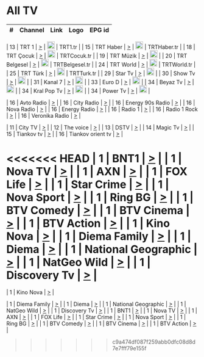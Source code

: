 <h1>All TV</h1>

| #   | Channel        | Link  | Logo | EPG id |
|:---:|:--------------:|:-----:|:----:|:------:|

| 13  | TRT 1            | [>](https://tv-trt1.medya.trt.com.tr/master.m3u8) | <img height="20" src="https://i.imgur.com/j786OLG.png"/> | TRT1.tr |
| 15  | TRT Haber        | [>](https://tv-trthaber.medya.trt.com.tr/master.m3u8) | <img height="20" src="https://i.imgur.com/OVfo8Ab.png"/> | TRTHaber.tr |
| 18  | TRT Çocuk        | [>](https://tv-trtcocuk.medya.trt.com.tr/master.m3u8) | <img height="20" src="https://i.imgur.com/QLFmD6d.png"/> | TRTCocuk.tr |
| 19  | TRT Müzik        | [>](https://tv-trtmuzik.medya.trt.com.tr/master.m3u8) | <img height="20" src="https://i.imgur.com/fIVFCEd.png"/> |
| 20  | TRT Belgesel     | [>](https://tv-trtbelgesel.medya.trt.com.tr/master.m3u8) | <img height="20" src="https://i.imgur.com/MGO87pe.png"/> | TRTBelgesel.tr |
| 24  | TRT World        | [>](https://tv-trtworld.medya.trt.com.tr/master.m3u8) | <img height="20" src="https://i.imgur.com/JEA2xpv.png"/> | TRTWorld.tr |
| 25  | TRT Türk         | [>](https://tv-trtturk.medya.trt.com.tr/master.m3u8) | <img height="20" src="https://i.imgur.com/OSTOQNw.png"/> | TRTTurk.tr |
| 29  | Star Tv   | [>](https://dogus-live.daioncdn.net/startv/startv_360p.m3u8) | <img height="20" src="https://i.imgur.com/IebUZx1.png"/> |
| 30  | Show Tv     | [>](https://ciner-live.daioncdn.net/showtv/showtv.m3u8) | <img height="20" src="https://i.imgur.com/IebUZx1.png"/> |
| 31  | Kanal 7     | [>](https://kanal7-live.daioncdn.net/kanal7/kanal7.m3u8) | <img height="20" src="https://i.imgur.com/IebUZx1.png"/> |
| 33  | Euro D    | [>](https://www.youtube.com/user/KanalD/live) | <img height="20" src="https://i.imgur.com/IebUZx1.png"/> |
| 34  | Beyaz Tv     | [>](https://beyaztv-live.daioncdn.net/beyaztv/beyaztv.m3u8) | <img height="20" src="https://i.imgur.com/IebUZx1.png"/> |
| 34  | Kral Pop Tv     | [>](https://www.youtube.com/watch?v=GuFTuKoXepw) | <img height="20" src="https://i.imgur.com/IebUZx1.png"/> |
| 34  | Power Tv     | [>](https://livetv.powerapp.com.tr/powerTV/powerhd.smil/chunklist.m3u8) | <img height="20" src="https://i.imgur.com/IebUZx1.png"/> |

| 16  | Avto Radio | [>](http://stream.metacast.eu/avtoradio.mp3.m3u) |
| 16  | City Radio | [>](http://stream.metacast.eu/city.aac.m3u) |
| 16  | Energy 90s Radio | [>](http://stream.metacast.eu/energy-90s.m3u) |
| 16  | Nova Radio | [>](http://stream.metacast.eu/nova.aac.m3u) |
| 16  | Energy Radio | [>](http://stream.metacast.eu/nrj.aac.m3u) |
| 16  | Radio 1 | [>](http://stream.metacast.eu/radio1.aac.m3u) |
| 16  | Radio 1 Rock | [>](http://stream.metacast.eu/radio1rock.aac.m3u) |
| 16  | Veronika Radio | [>](http://stream.metacast.eu/veronika.aac.m3u) |

| 11  | City TV | [>](https://tv.city.bg/play/tshls/citytv/index.m3u8) |
| 12  | The voice | [>](https://bss1.neterra.tv/thevoice/thevoice.m3u8) |
| 13  | DSTV | [>](http://46.249.95.140:8081/hls/data.m3u8) |
| 14  | Magic Tv | [>](https://bss1.neterra.tv/magictv/magictv.m3u8) |
| 15  | Tiankov tv | [>](https://streamer103.neterra.tv/tiankov-folk/live.m3u8) |
| 16  | Tiankov orient tv | [>](https://streamer103.neterra.tv/tiankov-orient/live.m3u8) |

<<<<<<< HEAD
| 1 | BNT1 | [>](https://ymkaya.xyz:38865/tv/bnt1/playlist.m3u8?wmsAuthSign=c2VydmVyX3RpbWU9Ny84LzIwMjUgMTowNjo0NyBQTSZoYXNoX3ZhbHVlPUpCb2Urc3F0ajNQSmNRWW9UQXRJS2c9PSZ2YWxpZG1pbnV0ZXM9NjA=) |
| 1 | Nova TV | [>](https://ymkaya.xyz:38865/tv/novatv/playlist.m3u8?wmsAuthSign=c2VydmVyX3RpbWU9Ny84LzIwMjUgMTowNjo1NyBQTSZoYXNoX3ZhbHVlPWt5ME1ycnhKbmxqeGJUbCtaaHl0dmc9PSZ2YWxpZG1pbnV0ZXM9NjA=) |
| 1 | AXN | [>](https://ymkaya.xyz:38865/tv/axn/playlist.m3u8?wmsAuthSign=c2VydmVyX3RpbWU9Ny84LzIwMjUgMTowNzowNiBQTSZoYXNoX3ZhbHVlPXVGYUdVb0wySlBtZWdJWTRaN2MrMWc9PSZ2YWxpZG1pbnV0ZXM9NjA=) |
| 1 | FOX Life | [>](https://ymkaya.xyz:38865/tv/foxlife/playlist.m3u8?wmsAuthSign=c2VydmVyX3RpbWU9Ny84LzIwMjUgMTowNzoxNyBQTSZoYXNoX3ZhbHVlPUhzbWcydFJLNHZYcmpIU05SdXlSRGc9PSZ2YWxpZG1pbnV0ZXM9NjA=) |
| 1 | Star Crime | [>](https://ymkaya.xyz:38865/tv/foxcrime/playlist.m3u8?wmsAuthSign=c2VydmVyX3RpbWU9Ny84LzIwMjUgMTowNzoyNiBQTSZoYXNoX3ZhbHVlPXhTOStxTzl3Tjc0RHc2SHlOVnA3K1E9PSZ2YWxpZG1pbnV0ZXM9NjA=) |
| 1 | Nova Sport | [>](https://ymkaya.xyz:38865/tv/novasport/playlist.m3u8?wmsAuthSign=c2VydmVyX3RpbWU9Ny84LzIwMjUgMTowNzozNyBQTSZoYXNoX3ZhbHVlPXR2clRsVHhEeXk5c2xIc0p5WmZsNXc9PSZ2YWxpZG1pbnV0ZXM9NjA=) |
| 1 | Ring BG | [>](https://ymkaya.xyz:38865/tv/ringbg/playlist.m3u8?wmsAuthSign=c2VydmVyX3RpbWU9Ny84LzIwMjUgMTowNzo0NiBQTSZoYXNoX3ZhbHVlPUp4OHlmVFBrTXhPdjRmUHl0ZWlZZEE9PSZ2YWxpZG1pbnV0ZXM9NjA=) |
| 1 | BTV Comedy | [>](https://ymkaya.xyz:38865/tv/btvcomedy/playlist.m3u8?wmsAuthSign=c2VydmVyX3RpbWU9Ny84LzIwMjUgMTowNzo1NyBQTSZoYXNoX3ZhbHVlPWh2ZDljS2VTa3g2bzJKK1pGaXphZ3c9PSZ2YWxpZG1pbnV0ZXM9NjA=) |
| 1 | BTV Cinema | [>](https://ymkaya.xyz:38865/tv/btvcinema/playlist.m3u8?wmsAuthSign=c2VydmVyX3RpbWU9Ny84LzIwMjUgMTowODowNiBQTSZoYXNoX3ZhbHVlPWMwUDNIUk5tZjdwZHM4VmY5QUxYVVE9PSZ2YWxpZG1pbnV0ZXM9NjA=) |
| 1 | BTV Action | [>](https://ymkaya.xyz:38865/tv/btvaction/playlist.m3u8?wmsAuthSign=c2VydmVyX3RpbWU9Ny84LzIwMjUgMTowODoxNiBQTSZoYXNoX3ZhbHVlPXJSekFKc2QyK3lOYUdBN1lGRW5zd1E9PSZ2YWxpZG1pbnV0ZXM9NjA=) |
| 1 | Kino Nova | [>](https://ymkaya.xyz:38865/tv/kinonova/playlist.m3u8?wmsAuthSign=c2VydmVyX3RpbWU9Ny84LzIwMjUgMTowODoyOCBQTSZoYXNoX3ZhbHVlPUlETFZaNXV6NU11NDdESFY4dm9GQ3c9PSZ2YWxpZG1pbnV0ZXM9NjA=) |
| 1 | Diema Family | [>](https://ymkaya.xyz:38865/tv/diemafamily/playlist.m3u8?wmsAuthSign=c2VydmVyX3RpbWU9Ny84LzIwMjUgMTowODozOCBQTSZoYXNoX3ZhbHVlPTZ6bjNmQSt6TmVmeURMZmJVTFRFOHc9PSZ2YWxpZG1pbnV0ZXM9NjA=) |
| 1 | Diema | [>](https://ymkaya.xyz:38865/tv/diema/playlist.m3u8?wmsAuthSign=c2VydmVyX3RpbWU9Ny84LzIwMjUgMTowODo0OCBQTSZoYXNoX3ZhbHVlPUl0eUlJcFI0Tk9KOFd5ZnQyZ29jR3c9PSZ2YWxpZG1pbnV0ZXM9NjA=) |
| 1 | National Geographic | [>](https://ymkaya.xyz:38865/tv/natgeo/playlist.m3u8?wmsAuthSign=c2VydmVyX3RpbWU9Ny84LzIwMjUgMTowODo1OCBQTSZoYXNoX3ZhbHVlPVFHTHBpa1BtYWRJVFdOWUFBWWRDUXc9PSZ2YWxpZG1pbnV0ZXM9NjA=) |
| 1 | NatGeo Wild | [>](https://ymkaya.xyz:38865/tv/natgeowild/playlist.m3u8?wmsAuthSign=c2VydmVyX3RpbWU9Ny84LzIwMjUgMTowOTowOCBQTSZoYXNoX3ZhbHVlPUpDVTRqUzhONnAyRGhHdW1vWTkxaFE9PSZ2YWxpZG1pbnV0ZXM9NjA=) |
| 1 | Discovery Tv | [>](https://ymkaya.xyz:38865/tv/discovery/playlist.m3u8?wmsAuthSign=c2VydmVyX3RpbWU9Ny84LzIwMjUgMTowOToxOCBQTSZoYXNoX3ZhbHVlPUJqSVc4cHlUV3FaUEdFZFJFRk1XY2c9PSZ2YWxpZG1pbnV0ZXM9NjA=) |
=======


| 1 | Kino Nova | [>](https://ymkaya.xyz:11336/tv/kinonova/playlist.m3u8?wmsAuthSign=c2VydmVyX3RpbWU9MS8yLzIwMjUgNDo0MDoyMCBBTSZoYXNoX3ZhbHVlPWlFS1FrWEtMMVRFM3l5YklUWUJQUHc9PSZ2YWxpZG1pbnV0ZXM9NjA=) |

| 1 | Diema Family | [>](https://ymkaya.xyz:11336/tv/diemafamily/playlist.m3u8?wmsAuthSign=c2VydmVyX3RpbWU9MS8yLzIwMjUgNDo0MDozMCBBTSZoYXNoX3ZhbHVlPUVUaTVKTldvZTF5WVVCM0YwL21kaXc9PSZ2YWxpZG1pbnV0ZXM9NjA=) |
| 1 | Diema | [>](https://ymkaya.xyz:11336/tv/diema/playlist.m3u8?wmsAuthSign=c2VydmVyX3RpbWU9MS8yLzIwMjUgNDo0MDo0MCBBTSZoYXNoX3ZhbHVlPVlYMWVJT2NuUjNpUTBsaytEUFFOS2c9PSZ2YWxpZG1pbnV0ZXM9NjA=) |
| 1 | National Geographic | [>](https://ymkaya.xyz:11336/tv/natgeo/playlist.m3u8?wmsAuthSign=c2VydmVyX3RpbWU9MS8yLzIwMjUgNDo0MTo0MSBBTSZoYXNoX3ZhbHVlPTJQTlVmcG5nYWx0M013eUhGRGxnd0E9PSZ2YWxpZG1pbnV0ZXM9NjA=) |
| 1 | NatGeo Wild | [>](https://ymkaya.xyz:11336/tv/natgeowild/playlist.m3u8?wmsAuthSign=c2VydmVyX3RpbWU9MS8yLzIwMjUgNDo0MTo1MSBBTSZoYXNoX3ZhbHVlPVl1OXZaTTliN0hGWEN3eDBYd1duNkE9PSZ2YWxpZG1pbnV0ZXM9NjA=) |
| 1 | Discovery Tv | [>](https://ymkaya.xyz:11336/tv/discovery/playlist.m3u8?wmsAuthSign=c2VydmVyX3RpbWU9MS8yLzIwMjUgNDo0MjowMSBBTSZoYXNoX3ZhbHVlPWtBQmdLNlY2RmQwWElzMVYzSDJyVkE9PSZ2YWxpZG1pbnV0ZXM9NjA=) |
| 1 | BNT1 | [>](https://ymkaya.xyz:11336/tv/bnt1/playlist.m3u8?wmsAuthSign=c2VydmVyX3RpbWU9MS8yLzIwMjUgNDozODozOCBBTSZoYXNoX3ZhbHVlPVVrMVlRQXpJWlhYeUh6ZFVpSC9NMUE9PSZ2YWxpZG1pbnV0ZXM9NjA=) |
| 1 | Nova TV | [>](https://ymkaya.xyz:11336/tv/novatv/playlist.m3u8?wmsAuthSign=c2VydmVyX3RpbWU9MS8yLzIwMjUgNDozODo0OCBBTSZoYXNoX3ZhbHVlPUVxQjh1a0ZzYkVGZU8zZDFGTzdreVE9PSZ2YWxpZG1pbnV0ZXM9NjA=) |
| 1 | AXN | [>](https://ymkaya.xyz:11336/tv/axn/playlist.m3u8?wmsAuthSign=c2VydmVyX3RpbWU9MS8yLzIwMjUgNDozODo1OCBBTSZoYXNoX3ZhbHVlPUpkWStGY1hkNXhaOVpPZ0thQ0FZL3c9PSZ2YWxpZG1pbnV0ZXM9NjA=) |
| 1 | FOX Life | [>](https://ymkaya.xyz:11336/tv/foxlife/playlist.m3u8?wmsAuthSign=c2VydmVyX3RpbWU9MS8yLzIwMjUgNDozOToxMCBBTSZoYXNoX3ZhbHVlPWt1ZDc1T3AzYlZDTjJnSy9TU0xJZlE9PSZ2YWxpZG1pbnV0ZXM9NjA=) |
| 1 | Star Crime | [>](https://ymkaya.xyz:11336/tv/foxcrime/playlist.m3u8?wmsAuthSign=c2VydmVyX3RpbWU9MS8yLzIwMjUgNDozOToyMCBBTSZoYXNoX3ZhbHVlPXIwVU45Nm9FR1l2enNkTG9TanBxbmc9PSZ2YWxpZG1pbnV0ZXM9NjA=) |
| 1 | Nova Sport | [>](https://ymkaya.xyz:11336/tv/novasport/playlist.m3u8?wmsAuthSign=c2VydmVyX3RpbWU9MS8yLzIwMjUgNDozOTozMCBBTSZoYXNoX3ZhbHVlPXlSZ0UxazVaM0xhSmc0NmR4T0c1T2c9PSZ2YWxpZG1pbnV0ZXM9NjA=) |
| 1 | Ring BG | [>](https://ymkaya.xyz:11336/tv/ringbg/playlist.m3u8?wmsAuthSign=c2VydmVyX3RpbWU9MS8yLzIwMjUgNDozOTo0MCBBTSZoYXNoX3ZhbHVlPTR4aUlFNHVUYWN4enY1WkVuOFZma2c9PSZ2YWxpZG1pbnV0ZXM9NjA=) |
| 1 | BTV Comedy | [>](https://ymkaya.xyz:11336/tv/btvcomedy/playlist.m3u8?wmsAuthSign=c2VydmVyX3RpbWU9MS8yLzIwMjUgNDozOTo1MCBBTSZoYXNoX3ZhbHVlPUtrMTJ2RHNTTUU1RFp1ZkVOdXFSK3c9PSZ2YWxpZG1pbnV0ZXM9NjA=) |
| 1 | BTV Cinema | [>](https://ymkaya.xyz:11336/tv/btvcinema/playlist.m3u8?wmsAuthSign=c2VydmVyX3RpbWU9MS8yLzIwMjUgNDozOTo1OSBBTSZoYXNoX3ZhbHVlPTZWcU9FZW56cG1NM1lrYy8xNE5NeHc9PSZ2YWxpZG1pbnV0ZXM9NjA=) |
| 1 | BTV Action | [>](https://ymkaya.xyz:11336/tv/btvaction/playlist.m3u8?wmsAuthSign=c2VydmVyX3RpbWU9MS8yLzIwMjUgNDo0MDoxMCBBTSZoYXNoX3ZhbHVlPUlDd0ErRkZVWThyMVZwR3c2REdGZ3c9PSZ2YWxpZG1pbnV0ZXM9NjA=) |
>>>>>>> c9a474df087f259abb0dfc08d8d7e7fff79e155f
